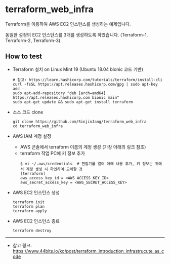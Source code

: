 # terraform_web_infra

Terraform을 이용하여 AWS EC2 인스턴스를 생성하는 예제입니다.

동일한 설정의 EC2 인스턴스를 3개를 생성하도록 하였습니다. (Terraform-1, Terraform-2, Terraform-3)

## How to test

* Terraform 설치 on Linux Mint 19 (Ubuntu 18.04 bionic 코드 기반)
  ```
  # 참고: https://learn.hashicorp.com/tutorials/terraform/install-cli
  curl -fsSL https://apt.releases.hashicorp.com/gpg | sudo apt-key add -
  sudo apt-add-repository "deb [arch=amd64] https://apt.releases.hashicorp.com bionic main"
  sudo apt-get update && sudo apt-get install terraform
  ```

* 소스 코드 clone
  ```
  git clone https://github.com/SinjinJang/terraform_web_infra
  cd terraform_web_infra
  ```

* AWS IAM 계정 설정
    * AWS 콘솔에서 terraform 이름의 계정 생성 (가장 아래의 링크 참조)
    * terraform 작업 PC에 키 정보 추가
      ```
      $ vi ~/.aws/credentials  # 편집기를 열어 아래 내용 추가, 키 정보는 위에서 계정 생성 시 확인하여 교체할 것
      [terraform]
      aws_access_key_id = <AWS_ACCESS_KEY_ID>
      aws_secret_access_key = <AWS_SECRET_ACCESS_KEY>
      ```

* AWS EC2 인스턴스 생성
  ```
  terraform init
  terraform plan
  terraform apply
  ```
* AWS EC2 인스턴스 종료
  ```
  terraform destroy
  ```

---

* 참고 링크: https://www.44bits.io/ko/post/terraform_introduction_infrastrucute_as_code

